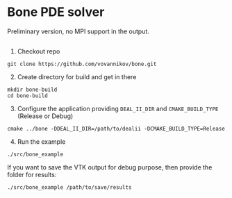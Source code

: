 # Bone PDE solver

Preliminary version, no MPI support in the output.

## 

1. Checkout repo
```
git clone https://github.com/vovannikov/bone.git
```

2. Create directory for build and get in there
```
mkdir bone-build
cd bone-build
```

3. Configure the application providing `DEAL_II_DIR` and `CMAKE_BUILD_TYPE` (Release or Debug)
```
cmake ../bone -DDEAL_II_DIR=/path/to/dealii -DCMAKE_BUILD_TYPE=Release
```

4. Run the example
```
./src/bone_example
```

If you want to save the VTK output for debug purpose, then provide the folder for results:
```
./src/bone_example /path/to/save/results
```